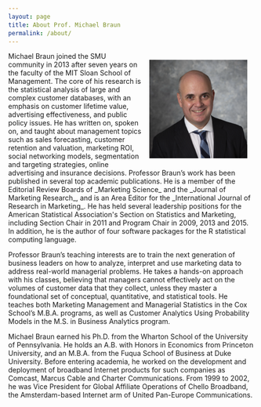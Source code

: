 ```yaml
---
layout: page
title: About Prof. Michael Braun
permalink: /about/
---
```



<!-- [View my latest CV](/cv/) -->

<!-- <div class="d-flex justify-content-end"> -->
<!--   <figure class="figure"> -->
<!--     <img class="figure-img img-fluid rounded" src="/assets/images/braun_2018_with_tie_square.jpeg" width=200px align="center"> -->
<!--     <\!-- <figcaption class="figure-caption text-end">As formal as I get</figcaption> -\-> -->
<!--   </figure> -->
<!-- </div> -->

<img align="right" src="/assets/images/Braun_2018_with_tie_square.png" width=200px style="margin: 1rem;">
Michael Braun joined the SMU community in 2013 after seven years on the faculty of the MIT Sloan School of Management.  The core of his research is the statistical analysis of large and complex customer databases, with an emphasis on customer lifetime value, advertising effectiveness, and public policy issues. He has written on, spoken on, and taught about management topics such as sales forecasting, customer retention and valuation, marketing ROI, social networking models, segmentation and targeting strategies, online advertising and insurance decisions.  Professor Braun’s work has been published in several top academic publications. He is a member of the Editorial Review Boards of _Marketing Science_ and the _Journal of Marketing Research_, and is an Area Editor for the _International Journal of Research in Marketing_. He has held several leadership positions for the American Statistical Association's Section on Statistics and Marketing, including Section Chair in 2011 and Program Chair in 2009, 2013 and 2015.  In addition, he is the author of four software packages for the R statistical computing language.

Professor Braun’s teaching interests are to train the next generation of business leaders on how to analyze, interpret and use marketing data to address real-world managerial problems. He takes a hands-on approach with his classes, believing that managers cannot effectively act on the volumes of customer data that they collect, unless they master a foundational set of conceptual, quantitative, and statistical tools. He teaches both Marketing Management and Managerial Statistics in the Cox School’s M.B.A. programs, as well as Customer Analytics Using Probability Models in the M.S. in Business Analytics program.

Michael Braun earned his Ph.D. from the Wharton School of the University of Pennsylvania.  He holds an A.B. with Honors in Economics from Princeton University, and an M.B.A. from the Fuqua School of Business at Duke University.  Before entering academia, he worked on the development and deployment of broadband Internet products for such companies as Comcast, Marcus Cable and Charter Communications. From 1999 to 2002, he was Vice President for Global Affiliate Operations of Chello Broadband, the Amsterdam-based Internet arm of United Pan-Europe Communications.



<!-- He also worked as a production assistant at ESPN, and as a researcher for NBC at the 1992 Summer Olympics in Barcelona. -->
